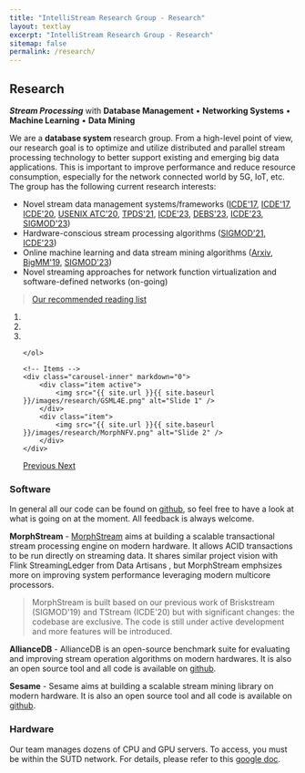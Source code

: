 ```yaml
---
title: "IntelliStream Research Group - Research"
layout: textlay
excerpt: "IntelliStream Research Group - Research"
sitemap: false
permalink: /research/
---
```


## Research
***Stream Processing*** with 
	**Database Management** • **Networking Systems** • **Machine Learning** • **Data Mining** 

We are a <b> database system </b> research group. From a high-level point of view, our research goal is to optimize and utilize distributed and parallel stream processing technology to better support existing and emerging big data applications. This is important to improve performance and reduce resource consumption, especially for the network connected world
by 5G, IoT, etc. The group has the following current research interests:

- Novel stream data management systems/frameworks ([ICDE'17](https://doi.org/10.1109/ICDE.2017.166), [ICDE'17](https://doi.org/10.1109/ICDE.2017.119), [ICDE'20](https://doi.org/10.1109/ICDE48307.2020.00136), [USENIX ATC'20](https://dl.acm.org/doi/abs/10.5555/3489146.3489189), [TPDS'21](https://doi.org/10.1109/TPDS.2021.3066407), [ICDE'23](downloads/papers/CStream.pdf), [DEBS'23](downloads/papers/Zeng-2023-CStream-DEBS.pdf), [ICDE'23](downloads/papers/CompressStreamDB.pdf), [SIGMOD'23](downloads/papers/MorphStream.pdf)) 
- Hardware-conscious stream processing algorithms ([SIGMOD'21](downloads/papers/rdm044-zhangA.pdf), [ICDE'23](downloads/papers/Zhang-2023-OIJ-OpenMLDB_CR.pdf)) 
- Online machine learning and data stream mining algorithms ([Arxiv](https://arxiv.org/abs/2203.12368), [BigMM'19](https://dl.acm.org/doi/abs/10.5555/3489146.3489189), [SIGMOD'23]())
- Novel streaming approaches for network function virtualization and software-defined networks (on-going)

> [Our recommended reading list](https://intellistream.github.io/StreamProcessing_ReadingList/)

<div markdown="0" id="carousel" class="carousel slide" data-ride="carousel" data-interval="3000" data-pause="hover" >
    <!-- Menu -->
    <ol class="carousel-indicators">
        <li data-target="#carousel" data-slide-to="0" class="active"></li>
        <li data-target="#carousel" data-slide-to="1"></li>
        <li data-target="#carousel" data-slide-to="2"></li>

    </ol>

    <!-- Items -->
    <div class="carousel-inner" markdown="0">
        <div class="item active">
            <img src="{{ site.url }}{{ site.baseurl }}/images/research/GSML4E.png" alt="Slide 1" />
        </div>
        <div class="item">
            <img src="{{ site.url }}{{ site.baseurl }}/images/research/MorphNFV.png" alt="Slide 2" />
        </div>
    </div>
  <a class="left carousel-control" href="#carousel" role="button" data-slide="prev">
    <span class="glyphicon glyphicon-chevron-left" aria-hidden="true"></span>
    <span class="sr-only">Previous</span>
  </a>
  <a class="right carousel-control" href="#carousel" role="button" data-slide="next">
    <span class="glyphicon glyphicon-chevron-right" aria-hidden="true"></span>
    <span class="sr-only">Next</span>
  </a>
</div>


### Software
In general all our code can be found on [github](https://github.com/intellistream/), so feel free to have a look at what is going on at the moment. All feedback is always welcome. 

<b>MorphStream</b> - [MorphStream](https://github.com/intellistream/MorphStream) aims at building a scalable transactional stream processing engine on modern hardware. It allows ACID transactions to be run directly on streaming data. It shares similar project vision with Flink StreamingLedger from Data Artisans , but MorphStream emphsizes more on improving system performance leveraging modern multicore processors. 

> MorphStream is built based on our previous work of Briskstream (SIGMOD'19) and TStream (ICDE'20) but with significant changes: the codebase are exclusive. The code is still under active development and more features will be introduced. 

<!---[]({{ site.url }}{{ site.baseurl }}/images/research/AllianceDB_Logo.bmp){: style="width: 100px; float: left; border: 10px"}-->

<b>AllianceDB</b> - AllianceDB is an open-source benchmark suite for evaluating and improving stream operation algorithms on modern hardwares.
It is also an open source tool and all code is available on [github](https://github.com/intellistream/AllianceDB). 

<b>Sesame</b> - Sesame aims at building a scalable stream mining library on modern hardware.
It is also an open source tool and all code is available on [github](https://github.com/intellistream/sesame). 

### Hardware
Our team manages dozens of CPU and GPU servers. To access, you must be within the SUTD network. For details, please refer to this [google doc](https://docs.google.com/document/d/1RJfLIpZfG87YV8f3nkSh1OZ091oIQVM-/edit?usp=sharing&ouid=102789742341353270250&rtpof=true&sd=true).







